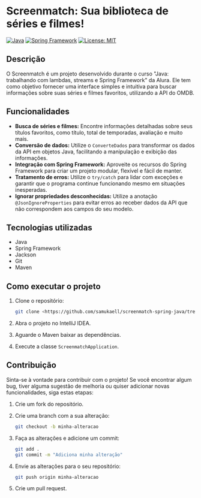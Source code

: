 # Screenmatch: Sua biblioteca de séries e filmes! 

[![Java](https://img.shields.io/badge/Java-17-blue?style=flat&logo=java)](https://www.java.com/)
[![Spring Framework](https://img.shields.io/badge/Spring%20Framework-6.0.x-green?style=flat&logo=spring)](https://spring.io/)
[![License: MIT](https://img.shields.io/badge/License-MIT-yellow.svg)](https://opensource.org/licenses/MIT)

## Descrição 

O Screenmatch é um projeto desenvolvido durante o curso "Java: trabalhando com lambdas, streams e Spring Framework" da Alura. Ele tem como objetivo fornecer uma interface simples e intuitiva para buscar informações sobre suas séries e filmes favoritos, utilizando a API do OMDB.

## Funcionalidades 

*   **Busca de séries e filmes:** Encontre informações detalhadas sobre seus títulos favoritos, como título, total de temporadas, avaliação e muito mais.
*   **Conversão de dados:** Utilize o `ConverteDados` para transformar os dados da API em objetos Java, facilitando a manipulação e exibição das informações.
*   **Integração com Spring Framework:** Aproveite os recursos do Spring Framework para criar um projeto modular, flexível e fácil de manter.
*   **Tratamento de erros:** Utilize o `try/catch` para lidar com exceções e garantir que o programa continue funcionando mesmo em situações inesperadas.
*   **Ignorar propriedades desconhecidas:** Utilize a anotação `@JsonIgnoreProperties` para evitar erros ao receber dados da API que não correspondem aos campos do seu modelo.

## Tecnologias utilizadas 

*   Java
*   Spring Framework
*   Jackson
*   Git
*   Maven

## Como executar o projeto ️

1.  Clone o repositório:

    ```bash
    git clone <https://github.com/samukaell/screenmatch-spring-java/tree/main>
    ```

2.  Abra o projeto no IntelliJ IDEA.
3.  Aguarde o Maven baixar as dependências.
4.  Execute a classe `ScreenmatchApplication`.

## Contribuição 

Sinta-se à vontade para contribuir com o projeto! Se você encontrar algum bug, tiver alguma sugestão de melhoria ou quiser adicionar novas funcionalidades, siga estas etapas:

1.  Crie um fork do repositório.
2.  Crie uma branch com a sua alteração:

    ```bash
    git checkout -b minha-alteracao
    ```

3.  Faça as alterações e adicione um commit:

    ```bash
    git add .
    git commit -m "Adiciona minha alteração"
    ```

4.  Envie as alterações para o seu repositório:

    ```bash
    git push origin minha-alteracao
    ```

5.  Crie um pull request.

